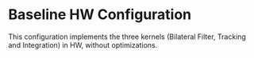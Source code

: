 # Baseline HW Configuration

This configuration implements the three kernels (Bilateral Filter, Tracking and Integration) in HW, without optimizations. 
